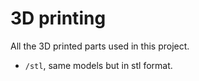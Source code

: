 # 3D printing

All the 3D printed parts used in this project.

- `/stl`, same models but in stl format.